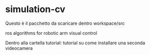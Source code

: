 # simulation-cv

Questo è il pacchetto da scaricare dentro workspace/src

ros algorithms for robotic arm visual control

Dentro alla cartella tutorial: tutorial su come installare una seconda videocamera
